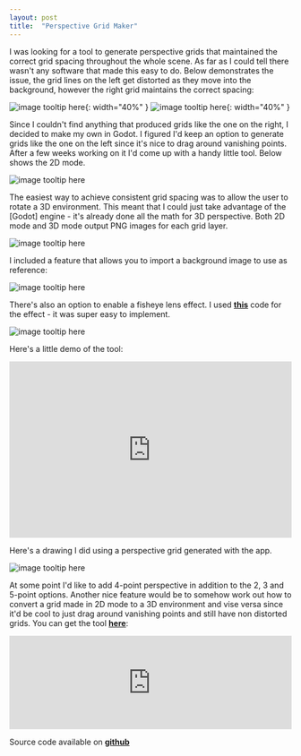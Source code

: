 ```yaml
---
layout: post
title:  "Perspective Grid Maker"
---
```


I was looking for a tool to generate perspective grids that maintained the correct grid spacing throughout the whole scene. As far as I could tell there wasn't any software that made this easy to do. Below demonstrates the issue, the grid lines on the left get distorted as they move into the background, however the right grid maintains the correct spacing: 

![image tooltip here](/assets/perspective-grid-maker/comp1.png){: width="40%" }
![image tooltip here](/assets/perspective-grid-maker/comp2.png){: width="40%" }

Since I couldn't find anything that produced grids like the one on the right, I decided to make my own in Godot. I figured I'd keep an option to generate grids like the one on the left since it's nice to drag around vanishing points. After a few weeks working on it I'd come up with a handy little tool. Below shows the 2D mode.

![image tooltip here](/assets/perspective-grid-maker/2d.gif)

The easiest way to achieve consistent grid spacing was to allow the user to rotate a 3D environment. This meant that I could just take advantage of the [Godot] engine - it's already done all the math for 3D perspective. Both 2D mode and 3D mode output PNG images for each grid layer.

![image tooltip here](/assets/perspective-grid-maker/3d1.gif)

I included a feature that allows you to import a background image to use as reference: 

![image tooltip here](/assets/perspective-grid-maker/background.gif)

There's also an option to enable a fisheye lens effect. I used [**this**](https://github.com/Cykyrios/Godot360) code for the effect - it was super easy to implement.

![image tooltip here](/assets/perspective-grid-maker/3d.gif)

Here's a little demo of the tool: 

<div style="text-align: center">
<iframe style="max-width: 100%" width="560" height="315" src="https://www.youtube.com/embed/4bTAgUpmppw" title="YouTube video player" frameborder="0" allow="accelerometer; autoplay; clipboard-write; encrypted-media; gyroscope; picture-in-picture" allowfullscreen></iframe>
</div> 

Here's a drawing I did using a perspective grid generated with the app. 

![image tooltip here](/assets/perspective-grid-maker/drawing1.png)

At some point I'd like to add 4-point perspective in addition to the 2, 3 and 5-point options. Another nice feature would be to somehow work out how to convert a grid made in 2D mode to a 3D environment and vise versa since it'd be cool to just drag around vanishing points and still have non distorted grids. You can get the tool [**here**](https://haztro.itch.io/perspective-grid-maker): 

<iframe style="max-width: 100%" frameborder="0" src="https://itch.io/embed/795356" width="552" height="167"><a href="https://haztro.itch.io/perspective-grid-maker">Perspective Grid Maker by haztro</a></iframe>

Source code available on [**github**](https://github.com/haztro/perspective-grid-maker)
